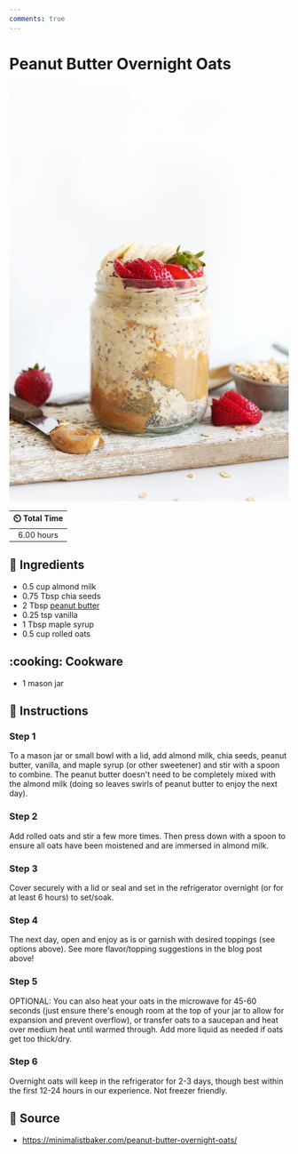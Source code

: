 ```yaml
---
comments: true
---
```

# Peanut Butter Overnight Oats

![Peanut Butter Overnight Oats](../assets/images/peanut-butter-overnight-oats.jpg)

| :timer_clock: Total Time |
|:-----------------------: |
| 6.00 hours |

## :salt: Ingredients

- 0.5 cup almond milk
- 0.75 Tbsp chia seeds
- 2 Tbsp [peanut butter][1]
- 0.25 tsp vanilla
- 1 Tbsp maple syrup
- 0.5 cup rolled oats

## :cooking: Cookware

- 1 mason jar

## :pencil: Instructions

### Step 1

To a mason jar or small bowl with a lid, add almond milk, chia seeds, peanut butter, vanilla, and maple syrup (or other
sweetener) and stir with a spoon to combine. The peanut butter doesn't need to be completely mixed with the almond milk
(doing so leaves swirls of peanut butter to enjoy the next day).

### Step 2

Add rolled oats and stir a few more times. Then press down with a spoon to ensure all oats have been moistened and are
immersed in almond milk.

### Step 3

Cover securely with a lid or seal and set in the refrigerator overnight (or for at least 6 hours) to set/soak.

### Step 4

The next day, open and enjoy as is or garnish with desired toppings (see options above). See more flavor/topping
suggestions in the blog post above!

### Step 5

OPTIONAL: You can also heat your oats in the microwave for 45-60 seconds (just ensure there's enough room at the top of
your jar to allow for expansion and prevent overflow), or transfer oats to a saucepan and heat over medium heat until
warmed through. Add more liquid as needed if oats get too thick/dry.

### Step 6

Overnight oats will keep in the refrigerator for 2-3 days, though best within the first 12-24 hours in our experience.
Not freezer friendly.

## :link: Source

- <https://minimalistbaker.com/peanut-butter-overnight-oats/>

[1]: <../ingredients/peanut-butter.md>
